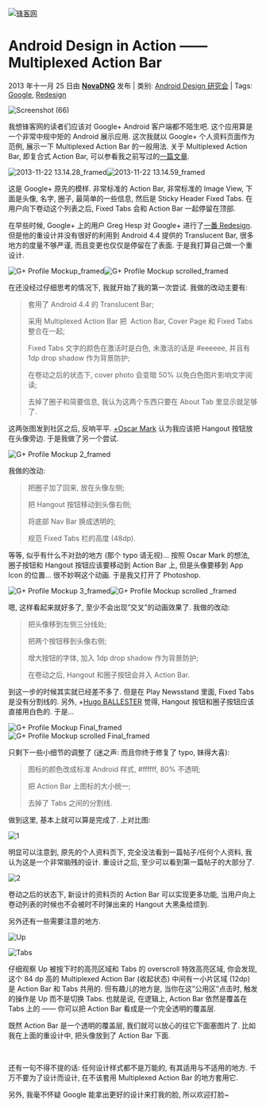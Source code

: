 [![锋客网](http://www.phonekr.com/wp-content/uploads/2012/11/Top-2013-W-1200px.png)](http://www.phonekr.com "锋客网")


Android Design in Action —— Multiplexed Action Bar
==================================================

2013 年十一月 25 日由 **[NovaDNG](http://www.phonekr.com/author/novadng/ "由NovaDNG发布")** 发布 | 类别: [Android Design 研究会](http://www.phonekr.com/category/adia/ "查看Android Design 研究会中的全部文章") | Tags: [Google](http://www.phonekr.com/tag/google/), [Redesign](http://www.phonekr.com/tag/redesign/)

![](http://www.phonekr.com/wp-content/uploads/2013/11/Screenshot-66-810x455.png "Screenshot (66)")

我想锋客网的读者们应该对 Google+ Android 客户端都不陌生吧. 这个应用算是一个非常中规中矩的 Android 展示应用. 这次我就以 Google+ 个人资料页面作为范例, 展示一下 Multiplexed Action Bar 的一般用法. 关于 Multiplexed Action Bar, 即复合式 Action Bar, 可以参看我之前写过的[一篇文章](http://www.phonekr.com/we-still-have-lot-to-do-with-android-design/ "Android Design, 玩法还有很多").

![](http://www.phonekr.com/wp-content/uploads/2013/11/2013-11-22-13.14.28_framed-400x667.png "2013-11-22 13.14.28_framed")![](http://www.phonekr.com/wp-content/uploads/2013/11/2013-11-22-13.14.59_framed-400x667.png "2013-11-22 13.14.59_framed")

这是 Google+ 原先的模样. 非常标准的 Action Bar, 非常标准的 Image View, 下面是头像, 名字, 圈子, 最简单的一些信息, 然后是 Sticky Header Fixed Tabs. 在用户向下卷动这个列表之后, Fixed Tabs 会和 Action Bar 一起停留在顶部.

在早些时候, Google+ 上的用户 Greg Hesp 对 Google+ 进行了[一番 Redesign](https://plus.google.com/u/0/photos/+GregHesp/albums/5948772374308536385?sqi=116667001535376136065&sqsi=50918fd5-d2ce-49ad-9645-a8c3d670848e "Google+ Redesign, inc. graphical action bar"). 但是他的重设计并没有很好的利用到 Android 4.4 提供的 Translucent Bar, 很多地方的度量不够严谨, 而且变更也仅仅是停留在了表面. 于是我打算自己做一个重设计.

![](http://www.phonekr.com/wp-content/uploads/2013/11/G+-Profile-Mockup_framed-400x667.png "G+ Profile Mockup_framed")![](http://www.phonekr.com/wp-content/uploads/2013/11/G+-Profile-Mockup-scrolled_framed-400x667.png "G+ Profile Mockup scrolled_framed")

在还没经过仔细思考的情况下, 我就开始了我的第一次尝试. 我做的改动主要有:

> 套用了 Android 4.4 的 Translucent Bar;
>
> 采用 Multiplexed Action Bar 把  Action Bar, Cover Page 和 Fixed Tabs 整合在一起;
>
> Fixed Tabs 文字的颜色在激活时是白色, 未激活的话是 \#eeeeee, 并且有 1dp drop shadow 作为背景防护;
>
> 在卷动之后的状态下, cover photo 会变暗 50% 以免白色图片影响文字阅读;
>
> 去掉了圈子和简要信息, 我认为这两个东西只要在 About Tab 里显示就足够了.

这两张图发到社区之后, 反响平平. [+Oscar Mark](https://plus.google.com/114711755267249705050 "Google+ Profile") 认为我应该把 Hangout 按钮放在头像旁边. 于是我做了另一个尝试.

![](http://www.phonekr.com/wp-content/uploads/2013/11/G+-Profile-Mockup-2_framed-400x667.png "G+ Profile Mockup 2_framed")

我做的改动:

> 把圈子加了回来, 放在头像左侧;
>
> 把 Hangout 按钮移动到头像右侧;
>
> 将底部 Nav Bar 换成透明的;
>
> 规范 Fixed Tabs 栏的高度 (48dp).

等等, 似乎有什么不对劲的地方 (那个 typo 请无视)… 按照 Oscar Mark 的想法, 圈子按钮和 Hangout 按钮应该要移动到 Action Bar 上, 但是头像要移到 App Icon 的位置… 很不妙啊这个动画. 于是我又打开了 Photoshop.

![](http://www.phonekr.com/wp-content/uploads/2013/11/G+-Profile-Mockup-3_framed-400x667.png "G+ Profile Mockup 3_framed")![](http://www.phonekr.com/wp-content/uploads/2013/11/G+-Profile-Mockup-scrolled-_framed-400x667.png "G+ Profile Mockup scrolled _framed")

嗯, 这样看起来就好多了, 至少不会出现”交叉”的动画效果了. 我做的改动:

> 把头像移到左侧三分线处;
>
> 把两个按钮移到头像右侧;
>
> 增大按钮的字体, 加入 1dp drop shadow 作为背景防护;
>
> 在卷动之后, Hangout 和圈子按钮会并入 Action Bar.

到这一步的时候其实就已经差不多了. 但是在 Play Newsstand 里面, Fixed Tabs 是没有分割线的. 另外, +[Hugo BALLESTER](https://plus.google.com/116926306669543174765) 觉得, Hangout 按钮和圈子按钮应该直接用白色的. 于是…

![](http://www.phonekr.com/wp-content/uploads/2013/11/G+-Profile-Mockup-Final_framed-400x667.png "G+ Profile Mockup Final_framed")![](http://www.phonekr.com/wp-content/uploads/2013/11/G+-Profile-Mockup-scrolled-Final_framed-400x667.png "G+ Profile Mockup scrolled Final_framed")

只剩下一些小细节的调整了 (迷之声: 而且你终于修复了 typo, 妹得大喜):

> 图标的颜色改成标准 Android 样式, \#ffffff, 80% 不透明;
>
> 把 Action Bar 上图标的大小统一;
>
> 去掉了 Tabs 之间的分割线.

做到这里, 基本上就可以算是完成了. 上对比图:

![](http://www.phonekr.com/wp-content/uploads/2013/11/1-810x678.png "1")

明显可以注意到, 原先的个人资料页下, 完全没法看到一篇帖子/任何个人资料, 我认为这是一个非常脑残的设计. 重设计之后, 至少可以看到第一篇帖子的大部分了.

![](http://www.phonekr.com/wp-content/uploads/2013/11/2-810x678.png "2")

卷动之后的状态下, 新设计的资料页的 Action Bar 可以实现更多功能, 当用户向上卷动列表的时候也不会被时不时弹出来的 Hangout 大黑条给烦到.

另外还有一些需要注意的地方.

![](http://www.phonekr.com/wp-content/uploads/2013/11/Up.png "Up")

![](http://www.phonekr.com/wp-content/uploads/2013/11/Tabs.png "Tabs")

仔细观察 Up 被按下时的高亮区域和 Tabs 的 overscroll 特效高亮区域, 你会发现, 这个 84 dp 高的 Multiplexed Action Bar (收起状态) 中间有一小片区域 (12dp) 是 Action Bar 和 Tabs 共用的. 但有趣儿的地方是, 当你在这”公用区”点击时, 触发的操作是 Up 而不是切换 Tabs. 也就是说, 在逻辑上, Action Bar 依然是覆盖在 Tabs 上的 —— 你可以把 Action Bar 看成是一个完全透明的覆盖层.

既然 Action Bar 是一个透明的覆盖层, 我们就可以放心的往它下面塞图片了. 比如我在上面的重设计中, 把头像放到了 Action Bar 下面.

 

还有一句不得不提的话: 任何设计样式都不是万能的, 有其适用与不适用的地方. 千万不要为了设计而设计, 在不该套用 Multiplexed Action Bar 的地方套用它.

另外, 我毫不怀疑 Google 能拿出更好的设计来打我的脸, 所以欢迎打脸\~
